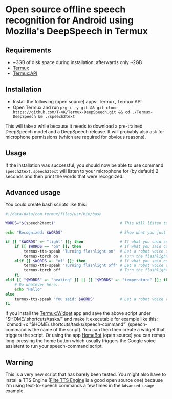 # Open source offline speech recognition for Android using Mozilla's DeepSpeech in Termux

## Requirements
- ~3GB of disk space during installation; afterwards only ~2GB
- [Termux](https://f-droid.org/app/com.termux)
- [Termux:API](https://f-droid.org/app/com.termux.api)

## Installation

- Install the following (open source) apps: Termux, Termux:API
- Open Termux and run
    `pkg i -y git && git clone https://github.com/T-vK/Termux-DeepSpeech.git && cd ./Termux-DeepSpeech && ./speech2text`

This will take a while because it needs to download a pre-trained DeepSpeech model and a DeepSpeech release. It will probably also ask for microphone permissions (which are required for obvious reasons).

## Usage
If the installation was successful, you should now be able to use command `speech2text`.
`speech2text` will listen to your microphone for (by default) 2 seconds and then print the words that were recognized.

## Advanced usage
You could create bash scripts like this:
``` bash
#!/data/data/com.termux/files/usr/bin/bash

WORDS="$(speech2text)"                            # This will listen to the microphone for (by default) 2 seoncds and the write what you said in the variable WORDS

echo "Recognized: $WORDS"                         # Show what you just said

if [[ "$WORDS" =~ "light" ]]; then                # If what you said contained the word "light"
    if [[ $WORDS =~ "on" ]]; then                 # If what you said contained the word "on"
        termux-tts-speak "Turning flashlight on"  # Let a robot voice say "Turning flashlight on"
        termux-torch on                           # Turn the flashlight on
    elif [[ $WORDS =~ "of" ]]; then               # If what you said contained the word "of"
        termux-tts-speak "Turning flashlight off" # Let a robot voice say "Turning flashlight off"
        termux-torch off                          # Turn the flashlight off
    fi
elif [[ "$WORDS" =~ "heating" ]] || [[ "$WORDS" =~ "temperature" ]]; then   # If what you said contained the word "heating" or "temerature"
    # Do whatever here...
    echo "Hello"
else
    termux-tts-speak "You said: $WORDS"           # Let a robot voice repeat what it thought you said...
fi
```

If you install the [Termux:Widget](https://f-droid.org/app/com.termux.widget) app and save the above script under "$HOME/.shortcuts/tasks/" and make it executable for example like this: `chmod +x "$HOME/.shortcuts/tasks/speech-command"` (speech-command is the name of the script).
You can then then create a widget that triggers the script. Or using the app [HomeBot](https://f-droid.org/app/com.abast.homebot) (open source) you can remap long-pressing the home button which usually triggers the Google voice assistent to run your speech-command script.


## Warning

This is a very new script that has barely been tested. You might also have to install a TTS Engine ([Flite TTS Engine](https://f-droid.org/app/edu.cmu.cs.speech.tts.flite) is a good open source one) because I'm using text-to-speech commands a few times in the `Advanced usage` example.
